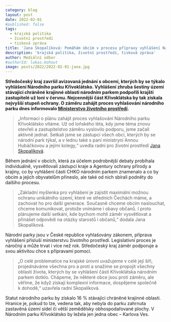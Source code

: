 ```yaml
---
category: blog
layout: post
date: 2022-02-01
#published: false
tags: 
  - krajská politika
  - životní prostředí
  - tisková zpráva
title: 'Jana Skopalíková: Pomáhám obcím v procesu přípravy vyhlášení Národního parku Křivoklátsko!'
description: 'krajská politika, životní prostředí, tisková zpráva'
author: Mediální odbor
#authorId: lukas.kohout
image: posts/2022/2022-02-01-jana.jpg
---
```


**Středočeský kraj završil avizovaná jednání s obcemi, kterých by se týkalo vyhlášení Národního parku Křivoklátsko. Vyhlášení zhruba šestiny území stávající chráněné krajinné oblasti národním parkem podpořili krajští zastupitelé už loni v červnu. Nejcennější část Křivoklátska by tak získala nejvyšší stupeň ochrany. O záměru zahájit proces vyhlašování národního parku dnes informovalo [Ministerstvo životního prostředí](https://www.mzp.cz/cz/news_20220131_Narodni-park-Krivoklatsko-bude-nejen-lepe-chranit-prirodu-ale-podpori-rozvoj-regionu).**

> „Informaci o plánu zahájit proces vyhlašování Národního parku Křivoklátsko vítáme. Už od loňského léta, kdy jsme téma znovu otevřeli a zastupitelstvo záměru vyslovilo podporu, jsme začali aktivně jednat. Setkali jsme se zástupci všech obcí, kterých by se národní park týkal, a v lednu také s paní ministryní Annou Hubáčkovou a jejími kolegy,“ uvedla radní pro životní prostředí [Jana Skopalíková](https://stredocesky.pirati.cz/lide/jana-skopalikova/).

Během jednání v obcích, která za účelem podrobnější debaty probíhala individuálně, vysvětlovali zástupci kraje a Agentury ochrany přírody a krajiny, co by vyhlášení části CHKO národním parkem znamenalo a co by obcím a jejich obyvatelům přineslo, ale také od nich sbírali podněty do dalšího procesu. 

> „Základní myšlenka pro vyhlášení je zajistit maximální možnou ochranu unikátního území, které ve středních Čechách máme, a zachovat ho pro další generace. Současně chceme obcím naslouchat, chceme komunikovat, protože vnímáme i obavy občanů. I proto plánujeme další setkání, kde bychom mohli záměr vysvětlovat a přinášet odpovědi na otázky starostů i občanů,“ dodala Jana Skopalíková. 

Národní parky jsou v České republice vyhlašovány zákonem, příprava vyhlášení přísluší ministerstvu životního prostředí. Legislativní proces je náročný a může trvat i více než rok. Středočeský kraj záměr podporuje a svou aktivitou chce s přípravami pomoci. 

> „O celé problematice na krajské úrovni uvažujeme v celé její šíři, projednáváme všechna pro a proti a snažíme se propojit všechny oblasti života, kterých by se vyhlášení části Křivoklátska národním parkem dotklo. Chápeme, že některé obce jsou proti záměru, ale věříme, že když získají komplexní informace, dospějeme společně k dohodě,“ uzavřela radní Skopalíková. 

Statut národního parku by získalo 16 % stávající chráněné krajinné oblasti. Hranice je, pokud to lze, vedena tak, aby nebyla do parku zahrnuta zastavěná území sídel či větší zemědělsky obhospodařované plochy. V Národním parku Křivoklátsko by ležela jen jedna obec – Karlova Ves.
